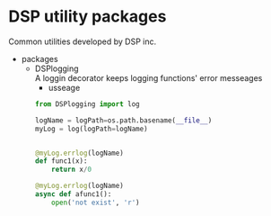 DSP utility packages  
===
Common utilities developed by DSP inc.

* packages  
    + DSPlogging  
        A loggin decorator keeps logging functions' error messeages
        - usseage
        ```python
        from DSPlogging import log

        logName = logPath=os.path.basename(__file__)
        myLog = log(logPath=logName)


        @myLog.errlog(logName)
        def func1(x):
	        return x/0

        @myLog.errlog(logName)
        async def afunc1():
	        open('not exist', 'r')
        ```
